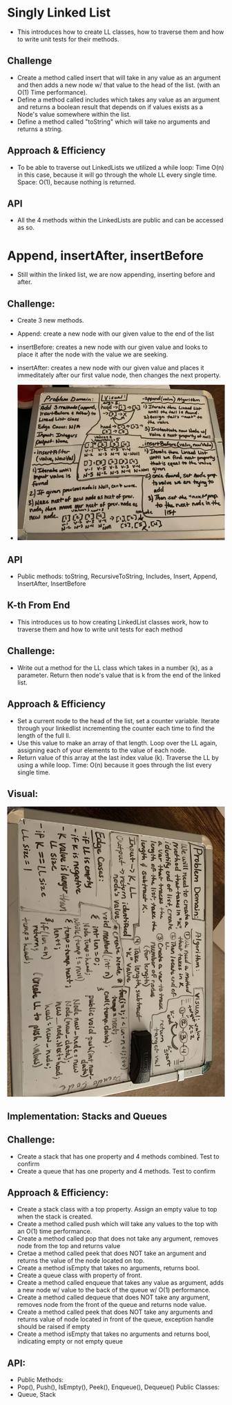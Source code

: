# Singly Linked List
- This introduces how to create LL classes, how to traverse them and how to write unit tests for their methods.

## Challenge
- Create a method called insert that will take in any value as an argument and then adds a new node w/ that value to the head of the list. (with an O(1) Time performance).
- Define a method called includes which takes any value as an argument and returns a boolean result that depends on if values exists as a Node's value somewhere within the list.
- Define a method called "toString" which will take no arguments and returns a string.

## Approach & Efficiency
- To be able to traverse out LinkedLists we utilized a while loop: Time O(n) in this case, because it will go through the whole LL every single time. Space: O(1), because nothing is returned.

## API
- All the 4 methods within the LinkedLists are public and can be accessed as so.

# Append, insertAfter, insertBefore
- Still within the linked list, we are now appending, inserting before and after.

## Challenge:
- Create 3 new methods. 
- Append: create a new node with our given value to the end of the list
- insertBefore: creates a new node with our given value and looks to place it after the node with the value we are seeking.
- insertAfter: creates a new node with our given value and places it immeditately after our first value node, then changes the next property.


- ![appendwhiteboard](assets/whiteboard01-18.jpg)

## API
- Public methods: toString, RecursiveToString, Includes, Insert, Append, InsertAfter, InsertBefore

## K-th From End
- This introduces us to how creating LinkedList classes work, how to traverse them and how to write unit tests for each method

## Challenge:
- Write out a method for the LL class which takes in a number (k), as a parameter. Return then node's value that is k from the end of the linked list.

## Approach & Efficiency
- Set a current node to the head of the list, set a counter variable. Iterate through your linkedlist incrementing the counter each time to find the length of the full ll.
- Use this value to make an array of that length. Loop over the LL again, assigning each of your elements to the value of each node.
- Return value of this array at the last index value (k). Traverse the LL by using a while loop. Time: O(n) because it goes through the list every single time. 

## Visual:
![K-th](./assets/finding-kth.jpg)

## Implementation: Stacks and Queues

## Challenge:
- Create a stack that has one property and 4 methods combined. Test to confirm 
- Create a queue that has one property and 4 methods. Test to confirm
 
## Approach & Efficiency:
- Create a stack class with a top property. Assign an empty value to top when the stack is created.
- Create a method called push which will take any values to the top with an O(1) time performance.
- Create a method called pop that does not take any argument, removes node from the top and returns value
- Cretae a method called peek that does NOT take an argument and returns the value of the node located on top.
- Create a method isEmpty that takes no arguments, returns bool.
- Create a queue class with property of front.
- Create a method called enqueue that takes any value as argument, adds a new node w/ value to the back of the queue w/ O(1) performance.
- Create a method called dequeue that does NOT take any argument, removes node from the front of the queue and returns node value.
- Create a method called peek that does NOT take any arguments and returns value of node located in front of the queue, exception handle should be raised if empty
- Create a method isEmpty that takes no arguments and returns bool, indicating empty or not empty queue

## API:
- Public Methods:
- Pop(), Push(), IsEmpty(), Peek(), Enqueue(), Dequeue()
Public Classes:
- Queue, Stack

